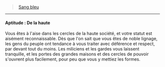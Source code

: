 ﻿---
!Generic
Id: background_sangbleu_hd.md#aptitude--de-la-haute
ParentLink: background_sangbleu_hd.md#sang-bleu
Name: 'Aptitude : De la haute'
ParentName: Sang bleu
NameLevel: 4
---
> [Sang bleu](hd_background_sangbleu.md)

---

#### Aptitude : De la haute

Vous êtes à l'aise dans les cercles de la haute société, et votre statut est aisément reconnaissable. Dès que l'on sait que vous êtes de noble lignage, les gens du peuple ont tendance à vous traiter avec déférence et respect, par devant tout du moins. Les miliciens et les gardes vous laissent tranquille, et les portes des grandes maisons et des cercles de pouvoir s'ouvrent plus facilement, pour peu que vous y mettiez les formes.

